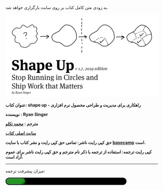 به زودی متن کامل کتاب بر روی سایت بارگزاری خواهد شد.

![abstract](assets/images/abstract.png)

**عنوان کتاب: shape up - راهکاری برای مدیریت و طراحی محصول نرم افزاری**

**نویسنده : Ryan Singer**

**مترجم : [محمد تکلو](https://profile.ir/takalloo.mohamad/about)**

**[سایت اصلی کتاب](https://basecamp.com/shapeup)**

**حق کپی رایت ناشر: تمامی حق کپی رایت و نشر کتاب با سایت [basecamp](https://basecamp.com) است.**
 
 **کپی رایت ترجمه: استفاده از ترجمه با ذکر نام مترجم و حق کپی رایت ناشر برای عموم آزاد است.**

---

<script type="text/javascript"> 
$(document).ready(function() { 
var progressbar = $('#progressbar'), 
max = progressbar.attr('max'), 
time = (300/max)*5, 
value = progressbar.val(); 

var loading = function() { 
value += 0.5; 
addValue = progressbar.val(value); 

$('.progress-value').html(value + '%'); 

if (value == max) { 
clearInterval(animate); 
} 
}; 

var animate = setInterval(function() { 
loading(); 
}, time); 
}); 

</script>
  
<style> 
/* setting the dimensions */
progress {
width: 400px;
height: 24px;
display: block;
/* disable defaults */
-webkit-appearance: none;
border: none;
}
/*Styling the background of the progress bar */
progress::-webkit-progress-bar {
background: black;
border-radius: 45px;
padding: 2px;
box-shadow: 0 1px 0px 0 rgba(255, 255, 255, 0.2);
}
/* Setting the appearance of the meter */
progress::-webkit-progress-value {
border-radius: 25px;
box-shadow: inset 0 1px 1px 0 rgba(255, 255, 255, 0.4); 
background-size: 250px 25px;
background-image: linear-gradient(135deg, rgba(255, 255, 255, .15) 25%, transparent 25%,
transparent 75%, rgba(255, 255, 255, .15) 75%, rgba(255, 255, 255, .15) 75%,
transparent 75%, transparent); 
</style>
میزان پیشرفت ترجمه:

 <progress id="progressbar" value="15" max="95"></progress><div class="progress-value"></div>